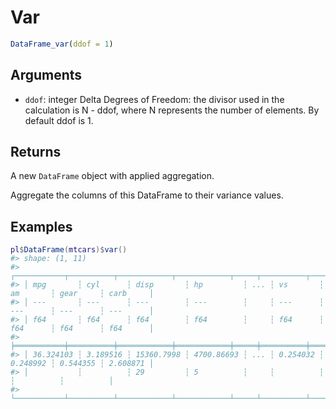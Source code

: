 # Var

```r
DataFrame_var(ddof = 1)
```

## Arguments

- `ddof`: integer Delta Degrees of Freedom: the divisor used in the calculation is N - ddof, where N represents the number of elements. By default ddof is 1.

## Returns

A new `DataFrame` object with applied aggregation.

Aggregate the columns of this DataFrame to their variance values.

## Examples

<pre class='r-example'><code><span class='r-in'><span><span class='va'>pl</span><span class='op'>$</span><span class='fu'>DataFrame</span><span class='op'>(</span><span class='va'>mtcars</span><span class='op'>)</span><span class='op'>$</span><span class='fu'>var</span><span class='op'>(</span><span class='op'>)</span></span></span>
<span class='r-out co'><span class='r-pr'>#&gt;</span> shape: (1, 11)</span>
<span class='r-out co'><span class='r-pr'>#&gt;</span> ┌───────────┬──────────┬────────────┬────────────┬─────┬──────────┬──────────┬──────────┬──────────┐</span>
<span class='r-out co'><span class='r-pr'>#&gt;</span> │ mpg       ┆ cyl      ┆ disp       ┆ hp         ┆ ... ┆ vs       ┆ am       ┆ gear     ┆ carb     │</span>
<span class='r-out co'><span class='r-pr'>#&gt;</span> │ ---       ┆ ---      ┆ ---        ┆ ---        ┆     ┆ ---      ┆ ---      ┆ ---      ┆ ---      │</span>
<span class='r-out co'><span class='r-pr'>#&gt;</span> │ f64       ┆ f64      ┆ f64        ┆ f64        ┆     ┆ f64      ┆ f64      ┆ f64      ┆ f64      │</span>
<span class='r-out co'><span class='r-pr'>#&gt;</span> ╞═══════════╪══════════╪════════════╪════════════╪═════╪══════════╪══════════╪══════════╪══════════╡</span>
<span class='r-out co'><span class='r-pr'>#&gt;</span> │ 36.324103 ┆ 3.189516 ┆ 15360.7998 ┆ 4700.86693 ┆ ... ┆ 0.254032 ┆ 0.248992 ┆ 0.544355 ┆ 2.608871 │</span>
<span class='r-out co'><span class='r-pr'>#&gt;</span> │           ┆          ┆ 29         ┆ 5          ┆     ┆          ┆          ┆          ┆          │</span>
<span class='r-out co'><span class='r-pr'>#&gt;</span> └───────────┴──────────┴────────────┴────────────┴─────┴──────────┴──────────┴──────────┴──────────┘</span>
 </code></pre>